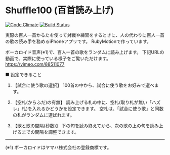 Shuffle100 (百首読み上げ)
==========

[![Code Climate](https://codeclimate.com/github/satoyos/Shuffle100.png)](https://codeclimate.com/github/satoyos/Shuffle100)
[![Build Status](https://travis-ci.org/satoyos/Shuffle100.png?branch=master)](https://travis-ci.org/satoyos/Shuffle100)

実際の百人一首かるたを使って対戦や練習をするときに、人の代わりに百人一首の歌の読み手を務めるiPhoneアプリです。
RubyMotionで作っています。

ボーカロイド音声(※1)で、百人一首の歌をランダムに読み上げます。
下記URLの動画で、実際に使っている様子をご覧いただけます。
https://vimeo.com/88511077

■ 設定できること

1. 【試合に使う歌の選択】
  100首の中から、試合に使う歌をお好みで選べます。

2. 【空札(からふだ)の有無】
  読み上げる札の中に、空札(取り札が無い「ハズレ」札)を入れるかどうかを設定できます。
  空札は、「試合に使う歌」と同数の札がランダムに選ばれます。

3. 【歌と歌の間隔(秒数)】
  下の句を読み終えてから、次の歌の上の句を読み上げるまでの間隔を調整できます。

- - -

(※1) ボーカロイドはヤマハ株式会社の登録商標です。
